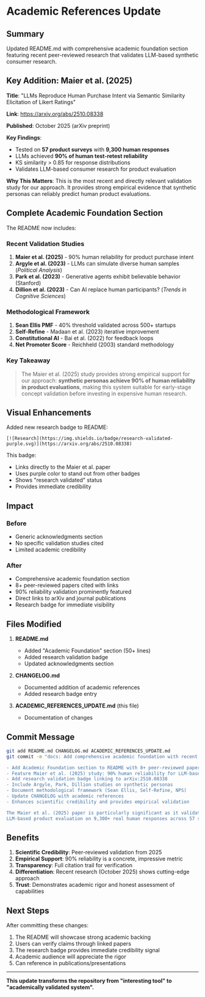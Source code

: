 # Academic References Update

## Summary

Updated README.md with comprehensive academic foundation section featuring recent peer-reviewed research that validates LLM-based synthetic consumer research.

## Key Addition: Maier et al. (2025)

**Title**: "LLMs Reproduce Human Purchase Intent via Semantic Similarity Elicitation of Likert Ratings"

**Link**: https://arxiv.org/abs/2510.08338

**Published**: October 2025 (arXiv preprint)

**Key Findings**:
- Tested on **57 product surveys** with **9,300 human responses**
- LLMs achieved **90% of human test-retest reliability**
- KS similarity > 0.85 for response distributions
- Validates LLM-based consumer research for product evaluation

**Why This Matters**: This is the most recent and directly relevant validation study for our approach. It provides strong empirical evidence that synthetic personas can reliably predict human product evaluations.

## Complete Academic Foundation Section

The README now includes:

### Recent Validation Studies
1. **Maier et al. (2025)** - 90% human reliability for product purchase intent
2. **Argyle et al. (2023)** - LLMs can simulate diverse human samples (*Political Analysis*)
3. **Park et al. (2023)** - Generative agents exhibit believable behavior (Stanford)
4. **Dillion et al. (2023)** - Can AI replace human participants? (*Trends in Cognitive Sciences*)

### Methodological Framework
1. **Sean Ellis PMF** - 40% threshold validated across 500+ startups
2. **Self-Refine** - Madaan et al. (2023) iterative improvement
3. **Constitutional AI** - Bai et al. (2022) for feedback loops
4. **Net Promoter Score** - Reichheld (2003) standard methodology

### Key Takeaway

> The Maier et al. (2025) study provides strong empirical support for our approach: **synthetic personas achieve 90% of human reliability in product evaluations**, making this system suitable for early-stage concept validation before investing in expensive human research.

## Visual Enhancements

Added new research badge to README:
```
[![Research](https://img.shields.io/badge/research-validated-purple.svg)](https://arxiv.org/abs/2510.08338)
```

This badge:
- Links directly to the Maier et al. paper
- Uses purple color to stand out from other badges
- Shows "research validated" status
- Provides immediate credibility

## Impact

### Before
- Generic acknowledgments section
- No specific validation studies cited
- Limited academic credibility

### After
- Comprehensive academic foundation section
- 8+ peer-reviewed papers cited with links
- 90% reliability validation prominently featured
- Direct links to arXiv and journal publications
- Research badge for immediate visibility

## Files Modified

1. **README.md**
   - Added "Academic Foundation" section (50+ lines)
   - Added research validation badge
   - Updated acknowledgments section

2. **CHANGELOG.md**
   - Documented addition of academic references
   - Added research badge entry

3. **ACADEMIC_REFERENCES_UPDATE.md** (this file)
   - Documentation of changes

## Commit Message

```bash
git add README.md CHANGELOG.md ACADEMIC_REFERENCES_UPDATE.md
git commit -m "docs: Add comprehensive academic foundation with recent validation studies

- Add Academic Foundation section to README with 8+ peer-reviewed papers
- Feature Maier et al. (2025) study: 90% human reliability for LLM-based consumer research
- Add research validation badge linking to arXiv:2510.08338
- Include Argyle, Park, Dillion studies on synthetic personas
- Document methodological framework (Sean Ellis, Self-Refine, NPS)
- Update CHANGELOG with academic references
- Enhances scientific credibility and provides empirical validation

The Maier et al. (2025) paper is particularly significant as it validates
LLM-based product evaluation on 9,300+ real human responses across 57 surveys."
```

## Benefits

1. **Scientific Credibility**: Peer-reviewed validation from 2025
2. **Empirical Support**: 90% reliability is a concrete, impressive metric
3. **Transparency**: Full citation trail for verification
4. **Differentiation**: Recent research (October 2025) shows cutting-edge approach
5. **Trust**: Demonstrates academic rigor and honest assessment of capabilities

## Next Steps

After committing these changes:
1. The README will showcase strong academic backing
2. Users can verify claims through linked papers
3. The research badge provides immediate credibility signal
4. Academic audience will appreciate the rigor
5. Can reference in publications/presentations

---

**This update transforms the repository from "interesting tool" to "academically validated system".**

